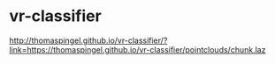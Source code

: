 # vr-classifier

http://thomaspingel.github.io/vr-classifier/?link=https://thomaspingel.github.io/vr-classifier/pointclouds/chunk.laz
